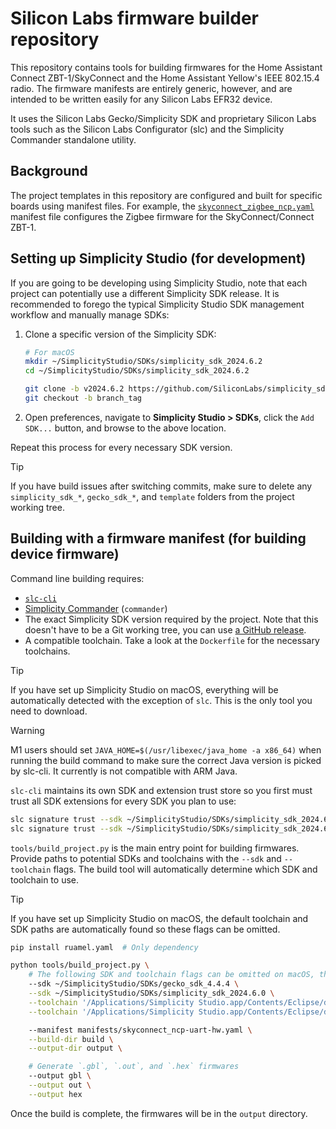 # Silicon Labs firmware builder repository
This repository contains tools for building firmwares for the Home Assistant Connect
ZBT-1/SkyConnect and the Home Assistant Yellow's IEEE 802.15.4 radio. The firmware
manifests are entirely generic, however, and are intended to be written easily for any
Silicon Labs EFR32 device.

It uses the Silicon Labs Gecko/Simplicity SDK and proprietary Silicon Labs tools such as
the Silicon Labs Configurator (slc) and the Simplicity Commander standalone utility.

## Background
The project templates in this repository are configured and built for specific boards
using manifest files. For example, the [`skyconnect_zigbee_ncp.yaml`](https://github.com/NabuCasa/silabs-firmware-builder/blob/main/manifests/skyconnect_zigbee_ncp.yaml)
manifest file configures the Zigbee firmware for the SkyConnect/Connect ZBT-1.

## Setting up Simplicity Studio (for development)
If you are going to be developing using Simplicity Studio, note that each project can
potentially use a different Simplicity SDK release. It is recommended to forego the typical
Simplicity Studio SDK management workflow and manually manage SDKs:

1. Clone a specific version of the Simplicity SDK:
   ```bash
   # For macOS
   mkdir ~/SimplicityStudio/SDKs/simplicity_sdk_2024.6.2
   cd ~/SimplicityStudio/SDKs/simplicity_sdk_2024.6.2

   git clone -b v2024.6.2 https://github.com/SiliconLabs/simplicity_sdk .
   git checkout -b branch_tag
   ```

2. Open preferences, navigate to **Simplicity Studio > SDKs**, click the `Add SDK...` button, and browse to the above location.

Repeat this process for every necessary SDK version.

> [!TIP]
> If you have build issues after switching commits, make sure to delete any
> `simplicity_sdk_*`, `gecko_sdk_*`, and `template` folders from the project working tree.

## Building with a firmware manifest (for building device firmware)
Command line building requires:
- [`slc-cli`](https://docs.silabs.com/simplicity-studio-5-users-guide/latest/ss-5-users-guide-tools-slc-cli/02-installation)
- [Simplicity Commander](https://www.silabs.com/developers/mcu-programming-options) (`commander`)
- The exact Simplicity SDK version required by the project. Note that this doesn't have to be a Git working tree, you can use [a GitHub release](https://github.com/SiliconLabs/gecko_sdk/releases).
- A compatible toolchain. Take a look at the `Dockerfile` for the necessary toolchains.

> [!TIP]
> If you have set up Simplicity Studio on macOS, everything will be automatically
> detected with the exception of `slc`. This is the only tool you need to download.

> [!WARNING]
> M1 users should set `JAVA_HOME=$(/usr/libexec/java_home -a x86_64)` when running the
> build command to make sure the correct Java version is picked by slc-cli. It currently
> is not compatible with ARM Java.

`slc-cli` maintains its own SDK and extension trust store so you first must trust all
SDK extensions for every SDK you plan to use:

```bash
slc signature trust --sdk ~/SimplicityStudio/SDKs/simplicity_sdk_2024.6.2
slc signature trust --sdk ~/SimplicityStudio/SDKs/simplicity_sdk_2024.6.2 --extension-path ~/SimplicityStudio/SDKs/simplicity_sdk_2024.6.2/extension/nc_efr32_watchdog_extension
```

`tools/build_project.py` is the main entry point for building firmwares. Provide paths
to potential SDKs and toolchains with the `--sdk` and `--toolchain` flags. The build
tool will automatically determine which SDK and toolchain to use.

> [!TIP]
> If you have set up Simplicity Studio on macOS, the default toolchain and SDK paths are
> automatically found so these flags can be omitted.

```bash
pip install ruamel.yaml  # Only dependency

python tools/build_project.py \
    # The following SDK and toolchain flags can be omitted on macOS, they are all autodetected
    --sdk ~/SimplicityStudio/SDKs/gecko_sdk_4.4.4 \
    --sdk ~/SimplicityStudio/SDKs/simplicity_sdk_2024.6.0 \
    --toolchain '/Applications/Simplicity Studio.app/Contents/Eclipse/developer/toolchains/gnu_arm/10.3_2021.10' \
    --toolchain '/Applications/Simplicity Studio.app/Contents/Eclipse/developer/toolchains/gnu_arm/12.2.rel1_2023.7' \

    --manifest manifests/skyconnect_ncp-uart-hw.yaml \
    --build-dir build \
    --output-dir output \

    # Generate `.gbl`, `.out`, and `.hex` firmwares
    --output gbl \
    --output out \
    --output hex
```

Once the build is complete, the firmwares will be in the `output` directory.
